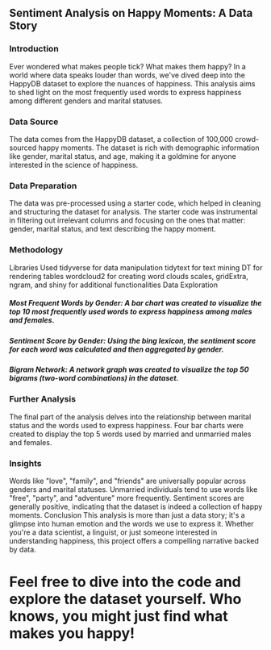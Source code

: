 Sentiment Analysis on Happy Moments: A Data Story
---
### Introduction
Ever wondered what makes people tick? What makes them happy? In a world where data speaks louder than words, we've dived deep into the HappyDB dataset to explore the nuances of happiness. This analysis aims to shed light on the most frequently used words to express happiness among different genders and marital statuses.

### Data Source
The data comes from the HappyDB dataset, a collection of 100,000 crowd-sourced happy moments. The dataset is rich with demographic information like gender, marital status, and age, making it a goldmine for anyone interested in the science of happiness.

### Data Preparation
The data was pre-processed using a starter code, which helped in cleaning and structuring the dataset for analysis. The starter code was instrumental in filtering out irrelevant columns and focusing on the ones that matter: gender, marital status, and text describing the happy moment.

### Methodology
Libraries Used
tidyverse for data manipulation
tidytext for text mining
DT for rendering tables
wordcloud2 for creating word clouds
scales, gridExtra, ngram, and shiny for additional functionalities
Data Exploration

##### Most Frequent Words by Gender: A bar chart was created to visualize the top 10 most frequently used words to express happiness among males and females.

##### Sentiment Score by Gender: Using the bing lexicon, the sentiment score for each word was calculated and then aggregated by gender.

##### Bigram Network: A network graph was created to visualize the top 50 bigrams (two-word combinations) in the dataset.

### Further Analysis
The final part of the analysis delves into the relationship between marital status and the words used to express happiness. Four bar charts were created to display the top 5 words used by married and unmarried males and females.

### Insights
Words like "love", "family", and "friends" are universally popular across genders and marital statuses.
Unmarried individuals tend to use words like "free", "party", and "adventure" more frequently.
Sentiment scores are generally positive, indicating that the dataset is indeed a collection of happy moments.
Conclusion
This analysis is more than just a data story; it's a glimpse into human emotion and the words we use to express it. Whether you're a data scientist, a linguist, or just someone interested in understanding happiness, this project offers a compelling narrative backed by data.

# Feel free to dive into the code and explore the dataset yourself. Who knows, you might just find what makes you happy!

